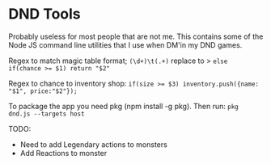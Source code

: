 # DND Tools
Probably useless for most people that are not me. This contains some of the Node JS command line
utilities that I use when DM'in my DND games.


Regex to match magic table format;
`(\d+)\t(.+)` replace to > `else if(chance >= $1) return "$2" `

Regex to chance to inventory shop:
`if(size >= $3) inventory.push({name: "$1", price:"$2"});`

To package the app you need pkg (npm install -g pkg). Then run:
`pkg dnd.js --targets host`

TODO:   
- Need to add Legendary actions to monsters
- Add Reactions to monster